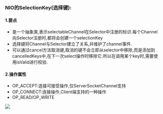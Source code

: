 ### NIO的SelectionKey(选择键):
#### 1.要点

- 是一个抽象类,表示selectableChannel在Selector中注册的标识.每个Channel向Selector注册时,都将会创建一个selectionKey
- 选择键将Channel与Selector建立了关系,并维护了channel事件.
- 可以通过cancel方法取消键,取消的键不会立即从selector中移除,而是添加到cancelledKeys中,在下一次select操作时移除它.所以在调用某个key时,需要使用isValid进行校验.

#### 2.操作属性
- OP_ACCEPT:连接可接受操作,仅ServerSocketChannel支持
- OP_CONNECT:连接操作,Client端支持的一种操作
- OP_READ/OP_WRITE

![](https://img-blog.csdn.net/20150813165705122?watermark/2/text/aHR0cDovL2Jsb2cuY3Nkbi5uZXQv/font/5a6L5L2T/fontsize/400/fill/I0JBQkFCMA==/dissolve/70/gravity/Center)